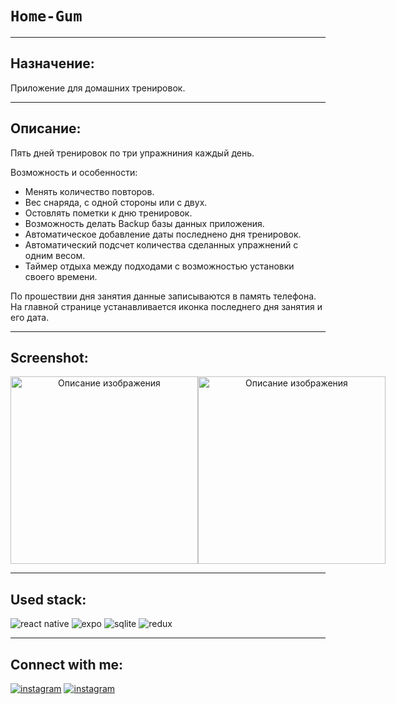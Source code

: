 # `Home-Gum`
---

## Назначение:
Приложение для домашних тренировок.

---
## Описание:

Пять дней тренировок по три упражниния каждый день. 

Возможность и особенности: 
- Менять количество повторов.
- Вес снаряда, с одной стороны или с двух.
- Остовлять пометки к дню тренировок.
- Возможность делать Backup базы данных приложения.
- Автоматическое добавление даты последнено дня тренировок.
- Автоматический подсчет количества сделанных упражнений с одним весом.
- Таймер отдыха между подходами с возможностью установки своего времени.

По прошествии дня занятия данные записываются в память телефона. На главной странице устанавливается иконка последнего дня занятия и его дата.

---
## Screenshot:
<div style="display: flex" align="center" >
  <img src="https://github.com/Kebikov/kebikov-github/blob/main/assets/Home-Gum/img/1.jpg" alt="Описание изображения" width="300" >
  <img src="https://github.com/Kebikov/kebikov-github/blob/main/assets/Home-Gum/img/2.jpg" alt="Описание изображения" width="300" >
</div>



---
## Used stack:
![react native](https://img.shields.io/badge/react%20native-%235ED3F3?style=for-the-badge&logo=react&logoColor=%23fff)
![expo](https://img.shields.io/badge/Expo-%232b292b?style=for-the-badge&logo=expo&logoColor=%23fff)
![sqlite](https://img.shields.io/badge/sqlite-%230986C8?style=for-the-badge&logo=sqlite&logoColor=%23fff)
![redux](https://img.shields.io/badge/redux-%23864BC8?style=for-the-badge&logo=redux&logoColor=%23fff)

---
## Connect with me:
[![instagram](https://img.shields.io/badge/instagram-%23e621d6?style=for-the-badge&logo=instagram&logoColor=%23fff)](https://www.instagram.com/kebikov/)
[![instagram](https://img.shields.io/badge/vkontakte-%230077FF?style=for-the-badge&logo=vk&logoColor=%23fff)](https://www.instagram.com/kebikov/)
